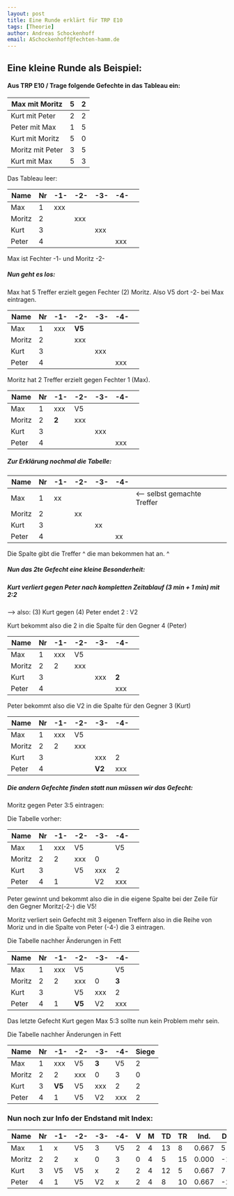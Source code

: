 ```yaml
---
layout: post
title: Eine Runde erklärt für TRP E10
tags: [Theorie]
author: Andreas Schockenhoff
email: ASchockenhoff@fechten-hamm.de
---
```


## Eine kleine Runde als Beispiel:

#### Aus TRP E10 / Trage folgende Gefechte in das Tableau ein:

| Max mit Moritz   | 5    | 2    |
| ---------------- | ---- | ---- |
| Kurt mit Peter   | 2    | 2    |
| Peter mit Max    | 1    | 5    |
| Kurt mit Moritz  | 5    | 0    |
| Moritz mit Peter | 3    | 5    |
| Kurt mit Max     | 5    | 3    |



Das Tableau leer:

| Name   | Nr   | -1-  | -2-  | -3-  | -4-  |      |
| ------ | ---- | ---- | ---- | ---- | ---- | ---- |
| Max    | 1    | xxx  |      |      |      |      |
| Moritz | 2    |      | xxx  |      |      |      |
| Kurt   | 3    |      |      | xxx  |      |      |
| Peter  | 4    |      |      |      | xxx  |      |

Max ist Fechter -1- und Moritz -2- 



##### Nun geht es los:

Max hat 5 Treffer erzielt gegen Fechter (2) Moritz. Also V5 dort -2- bei Max eintragen.   

| Name   | Nr   | -1-  | -2-    | -3-  | -4-  |      |
| ------ | ---- | ---- | ------ | ---- | ---- | ---- |
| Max    | 1    | xxx  | **V5** |      |      |      |
| Moritz | 2    |      | xxx    |      |      |      |
| Kurt   | 3    |      |        | xxx  |      |      |
| Peter  | 4    |      |        |      | xxx  |      |

Moritz hat 2 Treffer erzielt gegen Fechter 1 (Max). 

| Name   | Nr   | -1-   | -2-  | -3-  | -4-  |      |
| ------ | ---- | ----- | ---- | ---- | ---- | ---- |
| Max    | 1    | xxx   | V5   |      |      |      |
| Moritz | 2    | **2** | xxx  |      |      |      |
| Kurt   | 3    |       |      | xxx  |      |      |
| Peter  | 4    |       |      |      | xxx  |      |

##### Zur Erklärung nochmal die Tabelle:

| Name   | Nr   | -1-  | -2-  | -3-  | -4-  |                             |
| ------ | ---- | ---- | ---- | ---- | ---- | --------------------------- |
| Max    | 1    | xx   |      |      |      | <-- selbst gemachte Treffer |
| Moritz | 2    |      | xx   |      |      |                             |
| Kurt   | 3    |      |      | xx   |      |                             |
| Peter  | 4    |      |      |      | xx   |                             |

Die Spalte gibt die Treffer ^ die man bekommen hat an. ^



##### Nun das 2te Gefecht eine kleine Besonderheit: 

##### Kurt verliert gegen Peter nach kompletten Zeitablauf (3 min + 1 min)  mit 2:2

--> also: (3) Kurt gegen (4) Peter endet 2 : V2



Kurt bekommt also die 2 in die Spalte für den Gegner 4 (Peter)

| Name   | Nr   | -1-  | -2-  | -3-  | -4-   |      |
| ------ | ---- | ---- | ---- | ---- | ----- | ---- |
| Max    | 1    | xxx  | V5   |      |       |      |
| Moritz | 2    | 2    | xxx  |      |       |      |
| Kurt   | 3    |      |      | xxx  | **2** |      |
| Peter  | 4    |      |      |      | xxx   |      |



Peter bekommt also die V2 in die Spalte für den Gegner 3 (Kurt)

| Name   | Nr   | -1-  | -2-  | -3-    | -4-  |      |
| ------ | ---- | ---- | ---- | ------ | ---- | ---- |
| Max    | 1    | xxx  | V5   |        |      |      |
| Moritz | 2    | 2    | xxx  |        |      |      |
| Kurt   | 3    |      |      | xxx    | 2    |      |
| Peter  | 4    |      |      | **V2** | xxx  |      |



##### Die andern Gefechte finden statt nun müssen wir das Gefecht:

Moritz gegen Peter 3:5 eintragen: 

Die Tabelle vorher:

| Name   | Nr   | -1-  | -2-  | -3-  | -4-  |      |
| ------ | ---- | ---- | ---- | ---- | ---- | ---- |
| Max    | 1    | xxx  | V5   |      | V5   |      |
| Moritz | 2    | 2    | xxx  | 0    |      |      |
| Kurt   | 3    |      | V5   | xxx  | 2    |      |
| Peter  | 4    | 1    |      | V2   | xxx  |      |

Peter gewinnt und bekommt also die in die eigene Spalte bei der Zeile für den Gegner Moritz(-2-) die V5! 

Moritz verliert sein Gefecht mit 3 eigenen Treffern also in die Reihe von Moriz und in die Spalte von Peter (-4-) die 3 eintragen. 

Die Tabelle nachher Änderungen in Fett

| Name   | Nr   | -1-  | -2-    | -3-  | -4-   |      |
| ------ | ---- | ---- | ------ | ---- | ----- | ---- |
| Max    | 1    | xxx  | V5     |      | V5    |      |
| Moritz | 2    | 2    | xxx    | 0    | **3** |      |
| Kurt   | 3    |      | V5     | xxx  | 2     |      |
| Peter  | 4    | 1    | **V5** | V2   | xxx   |      |

Das letzte Gefecht Kurt gegen Max 5:3 sollte nun kein Problem mehr sein.

Die Tabelle nachher Änderungen in Fett

| Name   | Nr   | -1-    | -2-  | -3-   | -4-  | Siege |
| ------ | ---- | ------ | ---- | ----- | ---- | ----- |
| Max    | 1    | xxx    | V5   | **3** | V5   | 2     |
| Moritz | 2    | 2      | xxx  | 0     | 3    | 0     |
| Kurt   | 3    | **V5** | V5   | xxx   | 2    | 2     |
| Peter  | 4    | 1      | V5   | V2    | xxx  | 2     |



### Nun noch zur Info der Endstand mit Index:

| Name   | Nr   | -1-  | -2-  | -3-  | -4-  | V    | M    | TD   | TR   | Ind.  | Diff |
| ------ | ---- | ---- | ---- | ---- | ---- | ---- | ---- | ---- | ---- | ----- | ---- |
| Max    | 1    | x    | V5   | 3    | V5   | 2    | 4    | 13   | 8    | 0.667 | 5    |
| Moritz | 2    | 2    | x    | 0    | 3    | 0    | 4    | 5    | 15   | 0.000 | -10  |
| Kurt   | 3    | V5   | V5   | x    | 2    | 2    | 4    | 12   | 5    | 0.667 | 7    |
| Peter  | 4    | 1    | V5   | V2   | x    | 2    | 4    | 8    | 10   | 0.667 | -2   |

